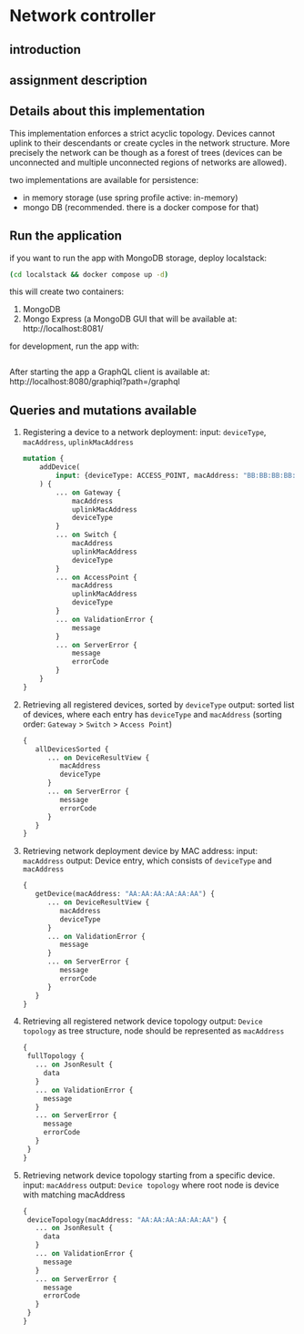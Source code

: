 # Network controller

## introduction


## assignment description


## Details about this implementation

This implementation enforces a strict acyclic topology.
Devices cannot uplink to their descendants or create cycles in the network structure.
More precisely the network can be though as a forest of trees
(devices can be unconnected and multiple unconnected regions of networks are allowed).

two implementations are available for persistence:
- in memory storage (use spring profile active: in-memory)
- mongo DB (recommended. there is a docker compose for that)

## Run the application

if you want to run the app with MongoDB storage, deploy localstack:

```bash
(cd localstack && docker compose up -d)
```

this will create two containers:
1. MongoDB
2. Mongo Express (a MongoDB GUI that will be available at: http://localhost:8081/

for development, run the app with:
```bash

```

After starting the app a GraphQL client is available at: http://localhost:8080/graphiql?path=/graphql

## Queries and mutations available

1. Registering a device to a network deployment:
   input: `deviceType`, `macAddress`, `uplinkMacAddress`
    
    ```graphql
    mutation {
        addDevice(
            input: {deviceType: ACCESS_POINT, macAddress: "BB:BB:BB:BB:BB:BB", uplinkMacAddress: "AA:AA:AA:AA:AA:AA"}
        ) {
            ... on Gateway {
                macAddress
                uplinkMacAddress
                deviceType
            }
            ... on Switch {
                macAddress
                uplinkMacAddress
                deviceType
            }
            ... on AccessPoint {
                macAddress
                uplinkMacAddress
                deviceType
            }
            ... on ValidationError {
                message
            }
            ... on ServerError {
                message
                errorCode
            }
        }
    }
    ```

2. Retrieving all registered devices, sorted by `deviceType`
   output: sorted list of devices, where each entry has `deviceType` and `macAddress` 
   (sorting order: `Gateway` > `Switch` > `Access Point`)

   ```graphql
   {
      allDevicesSorted {
         ... on DeviceResultView {
            macAddress
            deviceType
         }
         ... on ServerError {
            message
            errorCode
         }
      }
   }
   ```

3. Retrieving network deployment device by MAC address:
   input: `macAddress`
   output: Device entry, which consists of `deviceType` and `macAddress`
    
   ```graphql
   {
      getDevice(macAddress: "AA:AA:AA:AA:AA:AA") {
         ... on DeviceResultView {
            macAddress
            deviceType
         }
         ... on ValidationError {
            message
         }
         ... on ServerError {
            message
            errorCode
         }
      }
   }
    ```

4. Retrieving all registered network device topology
   output: `Device topology` as tree structure, node should be represented as `macAddress`

    ```graphql
   {
     fullTopology {
       ... on JsonResult {
         data
       }
       ... on ValidationError {
         message
       }
       ... on ServerError {
         message
         errorCode
       }
     }
   }
    ```

5. Retrieving network device topology starting from a specific device.
   input: `macAddress`
   output: `Device topology` where root node is device with matching macAddress 

    ```graphql
   {
     deviceTopology(macAddress: "AA:AA:AA:AA:AA:AA") {
       ... on JsonResult {
         data
       }
       ... on ValidationError {
         message
       }
       ... on ServerError {
         message
         errorCode
       }
     }
   }
    ```

